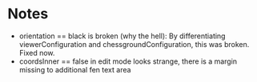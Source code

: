 # Notes

* orientation == black is broken (why the hell): By differentiating viewerConfiguration and chessgroundConfiguration, this was broken. Fixed now.
* coordsInner == false in edit mode looks strange, there is a margin missing to additional fen text area 